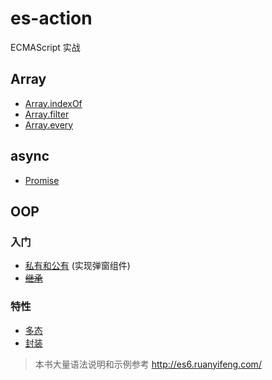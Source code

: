 # es-action

ECMAScript 实战

## Array

- [Array.indexOf](es5/Array/Array.indexOf.md)
- [Array.filter](es5/Array/Array.filter.md)
- [Array.every](es5/Array/Array.every.md)

## async

- [Promise](es6/Promise.md)

## OOP

### 入门

- [私有和公有](OOP/private-public.md) (实现弹窗组件)
- ~~[继承](OOP/extends.md)~~

### 特性

- [多态](OOP/polymorphism.md)
- [封装](OOP/encapsulation.md)


> 本书大量语法说明和示例参考 http://es6.ruanyifeng.com/ 
